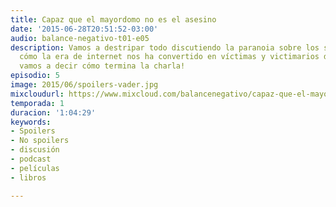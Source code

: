 ```yaml
---
title: Capaz que el mayordomo no es el asesino
date: '2015-06-28T20:51:52-03:00'
audio: balance-negativo-t01-e05
description: Vamos a destripar todo discutiendo la paranoia sobre los spoilers, y
  cómo la era de internet nos ha convertido en víctimas y victimarios del tema. ¡No
  vamos a decir cómo termina la charla!
episodio: 5
image: 2015/06/spoilers-vader.jpg
mixcloudurl: https://www.mixcloud.com/balancenegativo/capaz-que-el-mayordomo-no-es-el-asesino-balance-negativo-t01-e05/
temporada: 1
duracion: '1:04:29'
keywords:
- Spoilers
- No spoilers
- discusión
- podcast
- películas
- libros

---
```

